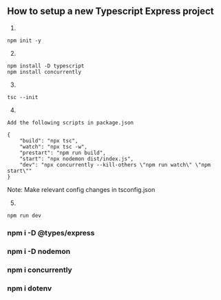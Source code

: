 ## How to setup a new Typescript Express project

1. 
```
npm init -y
```

2. 
```
npm install -D typescript
npm install concurrently

```

3. 
```
tsc --init
```

4. 
```
Add the following scripts in package.json

{
    "build": "npx tsc",
    "watch": "npx tsc -w",
    "prestart": "npm run build",
    "start": "npx nodemon dist/index.js",
    "dev": "npx concurrently --kill-others \"npm run watch\" \"npm start\""
}

```

Note: Make relevant config changes in tsconfig.json

5. 
```
npm run dev
```


### npm i -D @types/express
### npm i -D nodemon
### npm i concurrently
### npm i dotenv